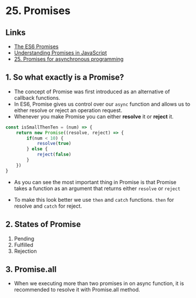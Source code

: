 # 25. Promises

## Links

- [The ES6 Promises](https://codeburst.io/the-es6-promises-87a979ab27e4)
- [Understanding Promises in JavaScript](https://hackernoon.com/understanding-promises-in-javascript-13d99df067c1)
- [25. Promises for asynchronous programming](https://exploringjs.com/es6/ch_promises.html#sec_overview-promises)

## 1. So what exactly is a Promise?

- The concept of Promise was first introduced as an alternative of callback functions.
- In ES6, Promise gives us control over our `async` function and allows us to either resolve or reject an operation request.
- Whenever you make Promise you can either **resolve** it or **reject** it.

```js
const isSmallThenTen = (num) => {
    return new Promise((resolve, reject) => {
        if(num < 10) {
            resolve(true)
        } else {
            reject(false)
        }
    })
}
```

- As you can see the most important thing in Promise is that Promise takes a function as an argument that returns either `resolve` or `reject`

- To make this look better we use `then` and `catch` functions. `then` for resolve and `catch` for reject.

## 2. States of Promise

1. Pending
2. Fulfilled
3. Rejection

## 3. Promise.all

- When we executing more than two promises in on async function, it is recommended to resolve it with Promise.all method.

